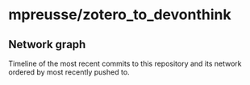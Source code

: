 # mpreusse/zotero\_to\_devonthink

## Network graph

Timeline of the most recent commits to this repository and its network ordered by most recently pushed to.

